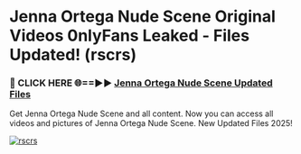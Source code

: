 # Jenna Ortega Nude Scene Original Videos 0nlyFans Leaked - Files Updated! (rscrs)

<h3>🔴 CLICK HERE 🌐==►► <a href="https://tinyurl.com/5h6xmrr3" rel="nofollow">Jenna Ortega Nude Scene Updated Files</a></h3>

Get Jenna Ortega Nude Scene and all content. Now you can access all videos and pictures of Jenna Ortega Nude Scene. New Updated Files 2025!

[![rscrs](https://i.imgur.com/KVD873Z.gif)](https://tinyurl.com/5h6xmrr3)
